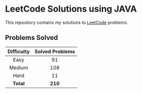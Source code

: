 # LeetCode Solutions using JAVA

This repository contains my solutions to [LeetCode](https://leetcode.com/) problems.

## Problems Solved

| Difficulty | Solved Problems |
|:----------:|:---------------:|
|    Easy    |       91        |
|   Medium   |       108       |
|    Hard    |       11        |
| **Total**  |     **210**     |
